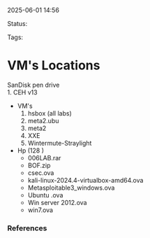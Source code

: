 
2025-06-01 14:56

Status:

Tags:

# VM's Locations
SanDisk pen drive  
	1. CEH v13
- VM's
    1. hsbox (all labs)
	2. meta2.ubu
	3. meta2
	4. XXE   
	5. Wintermute-Straylight
- Hp (128 )
	- 006LAB.rar
	- BOF.zip
	- csec.ova
	- kali-linux-2024.4-virtualbox-amd64.ova
	- Metasploitable3_windows.ova
	- Ubuntu .ova
	- Win server 2012.ova
	- win7.ova

### References

